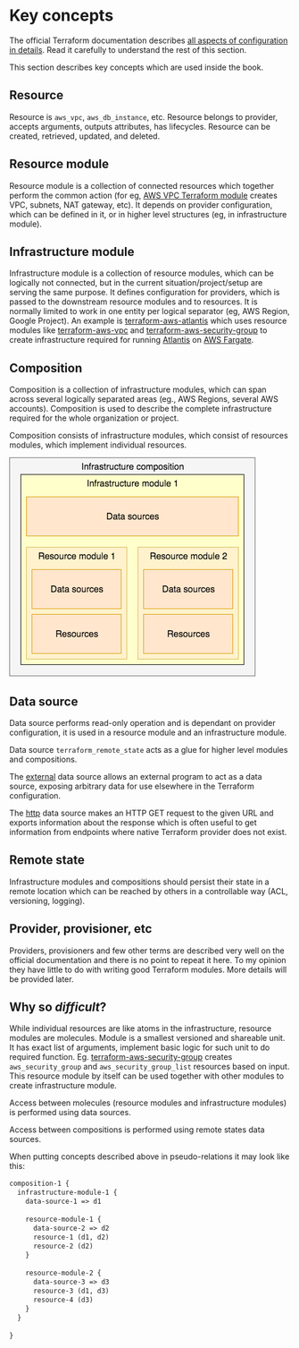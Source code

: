# Key concepts

The official Terraform documentation describes [all aspects of configuration in details](https://www.terraform.io/docs/configuration/index.html). Read it carefully to understand the rest of this section.

This section describes key concepts which are used inside the book.

## Resource

Resource is `aws_vpc`, `aws_db_instance`, etc. Resource belongs to provider, accepts arguments, outputs attributes, has lifecycles. Resource can be created, retrieved, updated, and deleted.

## Resource module

Resource module is a collection of connected resources which together perform the common action \(for eg, [AWS VPC Terraform module](https://github.com/antonbabenko/terraform-best-practices/tree/5957e997ea023df0f5b27891cef944be74b45706/terraform-aws-vpc/README.md) creates VPC, subnets, NAT gateway, etc\). It depends on provider configuration, which can be defined in it, or in higher level structures \(eg, in infrastructure module\).

## Infrastructure module

Infrastructure module is a collection of resource modules, which can be logically not connected, but in the current situation/project/setup are serving the same purpose. It defines configuration for providers, which is passed to the downstream resource modules and to resources. It is normally limited to work in one entity per logical separator \(eg, AWS Region, Google Project\). An example is [terraform-aws-atlantis](https://github.com/antonbabenko/terraform-best-practices/tree/5957e997ea023df0f5b27891cef944be74b45706/terraform-aws-atlantis/README.md) which uses resource modules like [terraform-aws-vpc](https://github.com/antonbabenko/terraform-best-practices/tree/5957e997ea023df0f5b27891cef944be74b45706/terraform-aws-vpc/README.md) and [terraform-aws-security-group](https://github.com/antonbabenko/terraform-best-practices/tree/5957e997ea023df0f5b27891cef944be74b45706/terraform-aws-security-group/README.md) to create infrastructure required for running [Atlantis](https://www.runatlantis.io) on [AWS Fargate](https://aws.amazon.com/fargate/).

## Composition

Composition is a collection of infrastructure modules, which can span across several logically separated areas \(eg., AWS Regions, several AWS accounts\). Composition is used to describe the complete infrastructure required for the whole organization or project.

Composition consists of infrastructure modules, which consist of resources modules, which implement individual resources.

![Simple infrastructure composition](.gitbook/assets/composition-1.png)

## Data source

Data source performs read-only operation and is dependant on provider configuration, it is used in a resource module and an infrastructure module.

Data source `terraform_remote_state` acts as a glue for higher level modules and compositions.

The [external](https://www.terraform.io/docs/providers/external/data_source.html) data source allows an external program to act as a data source, exposing arbitrary data for use elsewhere in the Terraform configuration.

The [http](https://www.terraform.io/docs/providers/http/data_source.html) data source makes an HTTP GET request to the given URL and exports information about the response which is often useful to get information from endpoints where native Terraform provider does not exist.

## Remote state

Infrastructure modules and compositions should persist their state in a remote location which can be reached by others in a controllable way \(ACL, versioning, logging\).

## Provider, provisioner, etc

Providers, provisioners and few other terms are described very well on the official documentation and there is no point to repeat it here. To my opinion they have little to do with writing good Terraform modules. More details will be provided later.

## Why so _difficult_?

While individual resources are like atoms in the infrastructure, resource modules are molecules. Module is a smallest versioned and shareable unit. It has exact list of arguments, implement basic logic for such unit to do required function. Eg. [terraform-aws-security-group](https://github.com/terraform-aws-modules/terraform-aws-security-group) creates `aws_security_group` and `aws_security_group_list` resources based on input. This resource module by itself can be used together with other modules to create infrastructure module.

Access between molecules \(resource modules and infrastructure modules\) is performed using data sources.

Access between compositions is performed using remote states data sources.

When putting concepts described above in pseudo-relations it may look like this:

```text
composition-1 {
  infrastructure-module-1 {
    data-source-1 => d1

    resource-module-1 {
      data-source-2 => d2
      resource-1 (d1, d2)
      resource-2 (d2)
    }

    resource-module-2 {
      data-source-3 => d3
      resource-3 (d1, d3)
      resource-4 (d3)
    }
  }

}
```

